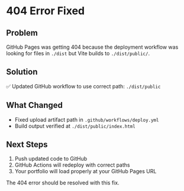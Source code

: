 # 404 Error Fixed

## Problem
GitHub Pages was getting 404 because the deployment workflow was looking for files in `./dist` but Vite builds to `./dist/public/`.

## Solution
✅ Updated GitHub workflow to use correct path: `./dist/public`

## What Changed
- Fixed upload artifact path in `.github/workflows/deploy.yml`
- Build output verified at `./dist/public/index.html`

## Next Steps
1. Push updated code to GitHub
2. GitHub Actions will redeploy with correct paths
3. Your portfolio will load properly at your GitHub Pages URL

The 404 error should be resolved with this fix.